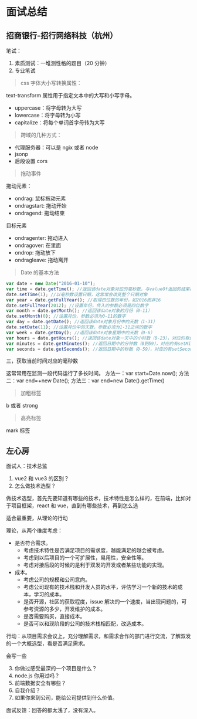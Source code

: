 # 面试总结

## 招商银行-招行网络科技（杭州）

笔试：

1. 素质测试：一堆测性格的题目（20 分钟）
2. 专业笔试

> css 字体大小写转换属性：

text-transform 属性用于指定文本中的大写和小写字母。

- uppercase：将字母转为大写
- lowercase：将字母转为小写
- capitalize：将每个单词首字母转为大写

> 跨域的几种方式：

- 代理服务器：可以是 ngix 或者 node
- jsonp
- 后段设置 cors

> 拖动事件

拖动元素：

- ondrag: 鼠标拖动元素
- ondragstart: 拖动开始
- ondragend: 拖动结束

目标元素

- ondragenter: 拖动进入
- ondragover: 在里面
- ondrop: 拖动放下
- ondragleave: 拖动离开

> Date 的基本方法

```js
var date = new Date("2016-01-10");
var time = date.getTime(); //返回该date对象对应的毫秒数，与valueOf返回的结果相同
date.setTime(1); //以毫秒数设置日期，这常常会改变整个日期对象
var year = date.getFullYear(); //取得四位数的年份，如2016而非16
date.setFullYear(2012); //设置年份，传入的参数必须是四位数字
var month = date.getMonth(); //返回该date对象的月份（0-11）
date.setMonth(0); //设置月份，参数必须为0-11的数字
var day = date.getDate(); //返回该date对象月份中的天数（1-31）
date.setDate(11); //设置月份中的天数，参数必须为1-31之间的数字
var week = date.getDay(); //返回该date对象星期中的天数（0-6）
var hours = date.getHours(); //返回该date对象一天中的小时数（0-23），对应的有setHours
var minutes = date.getMinutes(); //返回日期中的分钟数（0到59），对应的有setMinutes
var seconds = date.getSeconds(); //返回日期中的秒数（0-59），对应的有setSeconds
```

三，获取当前时间对应的毫秒数

这常常用在监测一段代码运行了多长时间。
方法一：var start=Date.now();
方法二：var end=+new Date();
方法三：var end=new Date().getTime()

> 加粗标签

b 或者 strong

> 高亮标签

mark 标签

## 左心房

面试人：技术总监

1. vue2 和 vue3 的区别？
2. 怎么做技术选型？

做技术选型，首先先要知道有哪些的技术，技术特性是怎么样的，在前端，比如对于项目框架，react 和 vue，直到有哪些技术，再到怎么选

适合最重要，从理论的行动

理论，从两个维度考虑：

- 是否符合需求。
  - 考虑技术特性是否满足项目的需求度，越能满足的越会被考虑。
  - 考虑到以后项目的一个可扩展性，易用性，安全性等。
  - 考虑对接后段的时候的是利于双发的开发或者某些功能的实现。
- 成本。
  - 考虑公司的规模和公司意向。
  - 考虑公司现有的技术栈和开发人员的水平，评估学习一个新的技术的成本，学习的成本。
  - 是否开源，社区的获取程度，issue 解决的一个速度，当出现问题的，可参考资源的多少，开发维护的成本。
  - 是否需要购买，直接成本。
  - 是否可以和现阶段的公司的技术栈相匹配，改造成本。

行动：从项目需求会议上，充分理解需求，和需求合作的部门进行交流，了解双发的一个大概选型，看是否满足需求。

会写一些

3. 你做过感受最深的一个项目是什么？
4. node.js 你用过吗？
5. 前端数据安全有哪些？
6. 自我介绍？
7. 如果你来到公司，能给公司提供到什么价值。

面试反馈：回答的都太浅了，没有深入。
